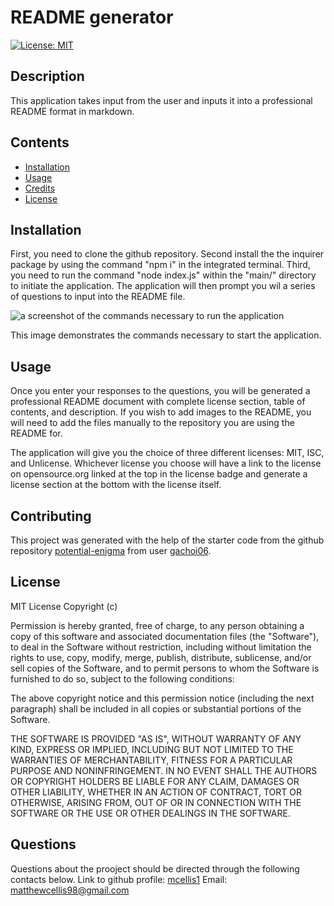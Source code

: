 # README generator
[![License: MIT](https://img.shields.io/badge/License-MIT-yellow.svg)](https://opensource.org/licenses/MIT)
  
## Description

This application takes input from the user and inputs it into a professional README format in markdown.

## Contents

- [Installation](#installation)
- [Usage](#usage)
- [Credits](#contributing)
- [License](#license)

## Installation

First, you need to clone the github repository. Second install the the inquirer package by using the command "npm i" in the integrated terminal. Third, you need to run the command "node index.js" within the "main/" directory to initiate the application. The application will then prompt you wil a series of questions to input into the README file.

![a screenshot of the commands necessary to run the application](./utils/commands.png)

This image demonstrates the commands necessary to start the application.

## Usage

Once you enter your responses to the questions, you will be generated a professional README document with complete license section, table of contents, and description. If you wish to add images to the README, you will need to add the files manually to the repository you are using the README for.

The application will give you the choice of three different licenses: MIT, ISC, and Unlicense. Whichever license you choose will have a link to the license on opensource.org linked at the top in the license badge and generate a license section at the bottom with the license itself.

## Contributing

This project was generated with the help of the starter code from the github repository [potential-enigma](https://github.com/coding-boot-camp/potential-enigma) from user [gachoi06](https://github.com/gachoi06).

## License

MIT License Copyright (c) <year> <author>

Permission is hereby granted, free of charge, to any person obtaining a copy of this software and associated documentation files (the "Software"), to deal in the Software without restriction, including without limitation the rights to use, copy, modify, merge, publish, distribute, sublicense, and/or sell copies of the Software, and to permit persons to whom the Software is furnished to do so, subject to the following conditions:

The above copyright notice and this permission notice (including the next paragraph) shall be included in all copies or substantial portions of the Software.

THE SOFTWARE IS PROVIDED "AS IS", WITHOUT WARRANTY OF ANY KIND, EXPRESS OR IMPLIED, INCLUDING BUT NOT LIMITED TO THE WARRANTIES OF MERCHANTABILITY, FITNESS FOR A PARTICULAR PURPOSE AND NONINFRINGEMENT. IN NO EVENT SHALL THE AUTHORS OR COPYRIGHT HOLDERS BE LIABLE FOR ANY CLAIM, DAMAGES OR OTHER LIABILITY, WHETHER IN AN ACTION OF CONTRACT, TORT OR OTHERWISE, ARISING FROM, OUT OF OR IN CONNECTION WITH THE SOFTWARE OR THE USE OR OTHER DEALINGS IN THE SOFTWARE.

## Questions

Questions about the prooject should be directed through the following contacts below.
Link to github profile: [mcellis1](https://github.com/mcellis1)
Email: [matthewcellis98@gmail.com](mailto:matthewcellis98@gmail.com)
